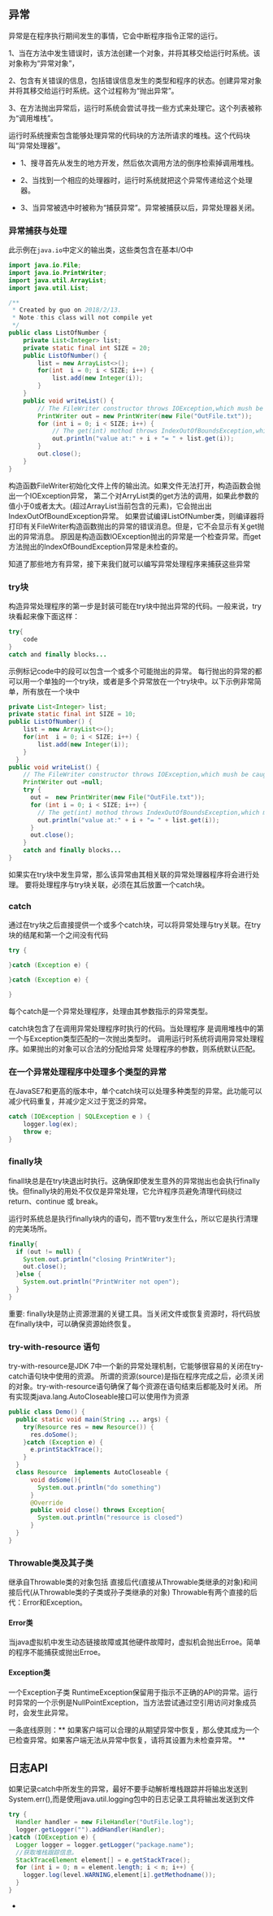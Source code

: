 ## 异常

异常是在程序执行期间发生的事情，它会中断程序指令正常的运行。

1、当在方法中发生错误时，该方法创建一个对象，并将其移交给运行时系统。该对象称为“异常对象”，

2、包含有关错误的信息，包括错误信息发生的类型和程序的状态。创建异常对象并将其移交给运行时系统。这个过程称为“抛出异常”。

3、在方法抛出异常后，运行时系统会尝试寻找一些方式来处理它。这个列表被称为“调用堆栈”。

运行时系统搜索包含能够处理异常的代码块的方法所请求的堆栈。这个代码块叫“异常处理器”。
- 1、搜寻首先从发生的地方开发，然后依次调用方法的倒序检索掉调用堆栈。

- 2、当找到一个相应的处理器时，运行时系统就把这个异常传递给这个处理器。

- 3、当异常被选中时被称为“捕获异常”。异常被捕获以后，异常处理器关闭。

### 异常捕获与处理
此示例在`java.io`中定义的输出类，这些类包含在基本I/O中
```java
import java.io.File;
import java.io.PrintWriter;
import java.util.ArrayList;
import java.util.List;

/**
 * Created by guo on 2018/2/13.
 * Note：this class will not compile yet
 */
public class ListOfNumber {
    private List<Integer> list;
    private static final int SIZE = 20;
    public ListOfNumber() {
        list = new ArrayList<>();
        for(int  i = 0; i < SIZE; i++) {
            list.add(new Integer(i));
        }
    }
    public void writeList() {
        // The FileWriter constructor throws IOException,which mush be caught.
        PrintWriter out = new PrintWriter(new File("OutFile.txt"));
        for (int i = 0; i < SIZE; i++) {
            // The get(int) mothod throws IndexOutOfBoundsException,which mush bu caugth.
            out.println("value at:" + i + "= " + list.get(i));
        }
        out.close();
    }
}
```
构造函数FileWriter初始化文件上传的输出流。如果文件无法打开，构造函数会抛出一个IOException异常，
第二个对ArryList类的get方法的调用，如果此参数的值小于0或者太大。(超过ArrayList当前包含的元素)，它会抛出出IndexOutOfBoundException异常。
如果尝试编译ListOfNumber类，则编译器将打印有关FileWriter构造函数抛出的异常的错误消息。但是，它不会显示有关get抛出的异常消息。
原因是构造函数IOException抛出的异常是一个检查异常。而get方法抛出的IndexOfBoundException异常是未检查的。

知道了那些地方有异常，接下来我们就可以编写异常处理程序来捕获这些异常

### try块

构造异常处理程序的第一步是封装可能在try块中抛出异常的代码。一般来说，try块看起来像下面这样：

```java
try{
    code
}
catch and finally blocks...
```
示例标记code中的段可以包含一个或多个可能抛出的异常。
每行抛出的异常的都可以用一个单独的一个try块，或者是多个异常放在一个try块中。以下示例非常简单，所有放在一个块中

```java
private List<Integer> list;
private static final int SIZE = 10;
public ListOfNumber() {
    list = new ArrayList<>();
    for(int  i = 0; i < SIZE; i++) {
        list.add(new Integer(i));
    }
  }
public void writeList() {
    // The FileWriter constructor throws IOException,which mush be caught.
    PrintWriter out =null;
    try {
      out =  new PrintWriter(new File("OutFile.txt"));
      for (int i = 0; i < SIZE; i++) {
        // The get(int) mothod throws IndexOutOfBoundsException,which mush bu caugth.
        out.println("value at:" + i + "= " + list.get(i));
      }
      out.close();
    }
    catch and finally blocks...
}
```
如果实在try块中发生异常，那么该异常由其相关联的异常处理器程序将会进行处理。
要将处理程序与try块关联，必须在其后放置一个catch块。

### catch
通过在try块之后直接提供一个或多个catch块，可以将异常处理与try关联。在try块的结尾和第一个之间没有代码
```java
try {

}catch (Exception e) {

}catch (Exception e) {

}
```
每个catch是一个异常处理程序，处理由其参数指示的异常类型。

catch块包含了在调用异常处理程序时执行的代码。当处理程序 是调用堆栈中的第一个与Exception类型匹配的一次抛出类型时。
调用运行时系统将调用异常处理程序。如果抛出的对象可以合法的分配给异常 处理程序的参数，则系统默认匹配。

### 在一个异常处理程序中处理多个类型的异常

在JavaSE7和更高的版本中，单个catch块可以处理多种类型的异常。此功能可以减少代码重复，并减少定义过于宽泛的异常。

```java
catch (IOException | SQLException e ) {
    logger.log(ex);
    throw e;
}
```

### finally块

finall块总是在try块退出时执行。这确保即使发生意外的异常抛出也会执行finally快。但finally块的用处不仅仅是异常处理，它允许程序员避免清理代码绕过return、continue 或 break。

运行时系统总是执行finally块内的语句，而不管try发生什么，所以它是执行清理的完美场所。
```java
finally{
  if (out != null) {
    System.out.println("closing PrintWriter");
    out.close();
  }else {
    System.out.println("PrintWriter not open");
  }
}
```

重要: finally块是防止资源泄漏的关键工具。当关闭文件或恢复资源时，将代码放在finally块中，可以确保资源始终恢复。

### try-with-resource 语句

try-with-resource是JDK 7中一个新的异常处理机制，它能够很容易的关闭在try-catch语句块中使用的资源。
所谓的资源(source)是指在程序完成之后，必须关闭的对象。try-with-resource语句确保了每个资源在语句结束后都能及时关闭。
所有实现类java.lang.AutoCloseable接口可以使用作为资源

```java
public class Demo() {
  public static void main(String ... args) {
    try(Resource res = new Resource()) {
      res.doSome();
    }catch (Exception e) {
      e.printStackTrace();
    }
  }
  class Resource  implements AutoCloseable {
      void doSome(){
        System.out.println("do something")
      }
      @Override
      public void close() throws Exception{
        System.out.println("resource is closed")
      }
  }
}
```

### Throwable类及其子类

继承自Throwable类的对象包括 直接后代(直接从Throwable类继承的对象)和间接后代(从Throwable类的子类或孙子类继承的对象)
Throwable有两个直接的后代：Error和Exception。

#### Error类

当java虚拟机中发生动态链接故障或其他硬件故障时，虚拟机会抛出Erroe。简单的程序不能捕获或抛出Erroe。

#### Exception类
一个Exception子类 RuntimeException保留用于指示不正确的API的异常。运行时异常的一个示例是NullPointException，当方法尝试通过空引用访问对象成员时，会发生此异常。


一条底线原则：** 如果客户端可以合理的从期望异常中恢复，那么使其成为一个已检查异常。如果客户端无法从异常中恢复，请将其设置为未检查异常。 **

## 日志API
如果记录catch中所发生的异常，最好不要手动解析堆栈跟踪并将输出发送到System.err(),而是使用java.util.logging包中的日志记录工具将输出发送到文件
```java
try {
  Handler handler = new FileHandler("OutFile.log");
  logger.getLogger("").addHandler(Handler);
}catch (IOException e) {
  Logger logger = logger.getLogger("package.name");
  //获取堆栈跟踪信息。
  StackTraceElement element[] = e.getStackTrace();
  for (int i = 0; n = element.length; i < n; i++) {
    logger.log(level.WARNING,element[i].getMethodname());
  }
}
```






























































































































































-
